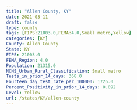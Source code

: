```yaml
---
title: "Allen County, KY"
date: 2021-03-11
draft: false
type: county
tags: [FIPS:21003.0,FEMA:4.0,Small metro,Yellow]
categories: [KY]
County: Allen County
State: KY
FIPS: 21003.0
FEMA_Region: 4.0
Population: 21315.0
NCHS_Urban_Rural_Classification: Small metro
Tests_in_prior_14_days: 368.0
Fourteen_day_test_rate_per_100000: 1726.0
Percent_Positivity_in_prior_14_days: 0.092
Level: Yellow
url: /states/KY/allen-county
---
```



